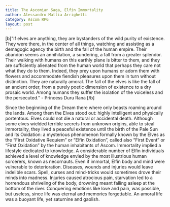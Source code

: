 ```yaml
---
title: The Ascomian Saga, Elfin Immortality
author: Alessandro Mattia Arrighetti
category: Ascom RPG
layout: post
---
```


[b]"If elves are anything, they are bystanders of the wild purity of existence. They were there, in the center of all things, watching and assisting as a demagogic agency the birth and the fall of the human empire. Their abandon seems an annihilation, a sundering, a fall from a greater splendor. Their walking with humans on this earthly plane is bitter to them, and they are sufficiently alienated from the human world that perhaps they care not what they do to them. Indeed, they prey upon humans or adorn them with flowers and accommodate fiendish pleasures upon them in turn without distinction. They are naturally amoral. The fall of the elves is like the fall of an ancient order, from a purely poetic dimension of existence to a dry prosaic world. Among humans they suffer the isolation of the voiceless and the persecuted.” - Princess Duru Rana [/b]



Since the beginning of the Dream there where only beasts roaming around the lands. Among them the Elves stood out: highly intelligent and physically portentous. Elves could not die a natural or accidental death. Although some elves wielded terrible secrets from unknown origins, able to steal immortality, they lived a peaceful existence until the birth of the Pale Sun and its Oxidation: a mysterious phenomenon formally known by the Elves as the “First Oxidative Requiem” or “Elfin Oxidation”, called also “First Event” or “First Oxidation” by the human inhabitants of Ascom.
Immortality implied a lifestyle dedicated to knowledge. A considerable number of Elfin individuals achieved a level of knowledge envied by the most illustrious human sorcerers, known as necornauts. 
Even if immortal, Elfin body and mind were vulnerable to deterioration. Diseases, wounds and injuries would leave indelible scars. Spell, curses and mind-tricks would sometimes drove their minds into madness. 
Injuries caused atrocious pain, starvation led to a horrendous shriveling of the body, drowning meant falling asleep at the bottom of the river. Conquering emotions like love and pain, was possible, but useless, since life was eternal and memories forgettable. 
An amoral life was a buoyant life, yet saturnine and gaolish. 